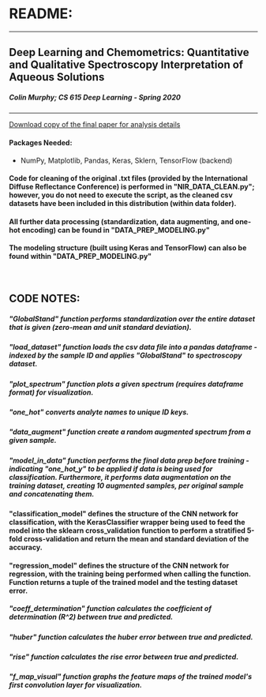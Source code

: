 # README:
---
## Deep Learning and Chemometrics: Quantitative and Qualitative Spectroscopy Interpretation of Aqueous Solutions
##### Colin Murphy; CS 615 Deep Learning - Spring 2020
---
[Download copy of the final paper for analysis details](CS615_Project__CM.pdf)

#### Packages Needed:
 - NumPy, Matplotlib, Pandas, Keras, Sklern, TensorFlow (backend)

#### Code for cleaning of the original .txt files (provided by the International Diffuse Reflectance Conference) is performed in "NIR_DATA_CLEAN.py"; however, you do not need to execute the script, as the cleaned csv datasets have been included in this distribution (within data folder).

#### All further data processing (standardization, data augmenting, and one-hot encoding) can be found in "DATA_PREP_MODELING.py" 

#### The modeling structure (built using Keras and TensorFlow) can also be found within "DATA_PREP_MODELING.py"

<br>

## CODE NOTES:
##### "GlobalStand" function performs standardization over the entire dataset that is given (zero-mean and unit standard deviation). 
##### "load_dataset" function loads the csv data file into a pandas dataframe - indexed by the sample ID and applies "GlobalStand" to spectroscopy dataset.
##### "plot_spectrum" function plots a given spectrum (requires dataframe format) for visualization. 
##### "one_hot" converts analyte names to unique ID keys. 
##### "data_augment" function create a random augmented spectrum from a given sample.
##### "model_in_data" function performs the final data prep before training - indicating "one_hot_y" to be applied if data is being used for classification.  Furthermore, it performs data augmentation on the training dataset, creating 10 augmented samples, per original sample and concatenating them.    
 

#### "classification_model" defines the structure of the CNN network for classification, with the KerasClassifier wrapper being used to feed the model into the sklearn cross_validation function to perform a stratified 5-fold cross-validation and return the mean and standard deviation of the accuracy.
#### "regression_model" defines the structure of the CNN network for regression, with the training being performed when calling the function.  Function returns a tuple of the trained model and the testing dataset error.


##### "coeff_determination" function calculates the coefficient of determination (R^2) between true and predicted.
##### "huber" function calculates the huber error between true and predicted.
##### "rise" function calculates the rise error between true and predicted.

##### "f_map_visual" function graphs the feature maps of the trained model's first convolution layer for visualization.

<br>

#####

